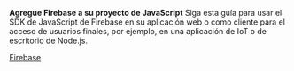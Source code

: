 **Agregue Firebase a su proyecto de JavaScript**
Siga esta guía para usar el SDK de JavaScript de Firebase en su aplicación web o como cliente para el acceso de usuarios finales, por ejemplo, en una aplicación de IoT o de escritorio de Node.js.

[Firebase](https://firebase.google.com/docs//web/setup*)